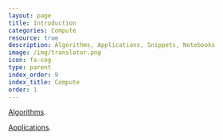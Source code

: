 ```yaml
---
layout: page
title: Introduction
categories: Compute
resource: true
description: Algorithms, Applications, Snippets, Notebooks
image: /img/translator.png
icon: fa-cog
type: parent
index_order: 9
index_title: Compute
order: 1
---
```


[Algorithms]({{site.baseurl}}/compute/algorithms ).

[Applications]({{site.baseurl}}/compute/applications ).
